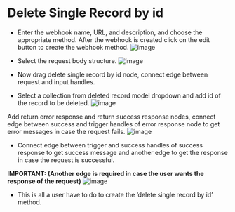 ﻿# **Delete Single Record by id**
- Enter the webhook name, URL, and description, and choose the appropriate method. After the webhook is created click on the edit button to create the webhook method.
![image](https://github.com/sudhanshuInno/KnowledgeBase/assets/126747849/35227e0d-a50b-4b8b-8182-e5cc3d1ac663)



- Select the request body structure.
![image](https://github.com/sudhanshuInno/KnowledgeBase/assets/126747849/a0a64bde-f759-4470-8061-1ef5c2f8f144)



- Now drag delete single record by id node, connect edge between request and input handles.
- Select a collection from deleted record model dropdown and add id of the record to be deleted.
![image](https://github.com/sudhanshuInno/KnowledgeBase/assets/126747849/06a4ce00-0325-4201-b112-2c9d69b05901)

Add return error response and return success response nodes, connect edge between success and trigger handles of error response node to get error messages in case the request fails.
![image](https://github.com/sudhanshuInno/KnowledgeBase/assets/126747849/fa5cc802-ae64-4fb5-80d7-9cc4f539fdc6)



- Connect edge between trigger and success handles of success response to get success message and another edge to get the response in case the request is successful.

**IMPORTANT: (Another edge is required in case the user wants the response of the request)**
![image](https://github.com/sudhanshuInno/KnowledgeBase/assets/126747849/c89925e6-147c-4178-b70d-8dea91a543b2)



- This is all a user have to do to create the ‘delete single record by id’ method.
